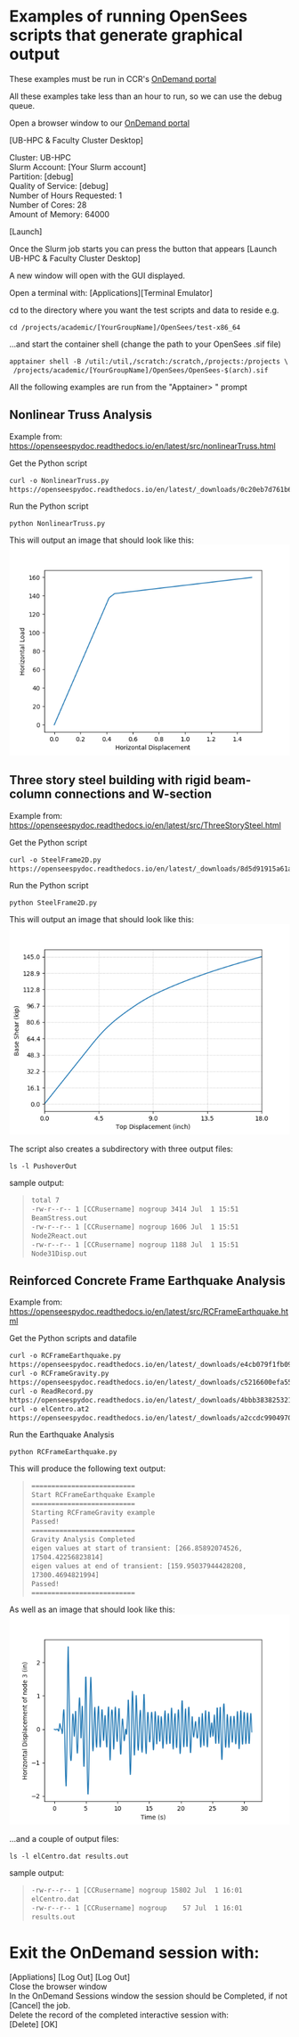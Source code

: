 # Examples of running OpenSees scripts that generate graphical output

These examples must be run in CCR's [OnDemand portal](https://ondemand.ccr.buffalo.edu)

All these examples take less than an hour to run, so we can use the debug queue.


Open a browser window to our [OnDemand portal](https://ondemand.ccr.buffalo.edu)

[UB-HPC & Faculty Cluster Desktop]

Cluster: UB-HPC  
Slurm Account: [Your Slurm account]  
Partition: [debug]  
Quality of Service: [debug]  
Number of Hours Requested: 1  
Number of Cores: 28  
Amount of Memory: 64000  

[Launch]

Once the Slurm job starts you can press the button that appears
[Launch UB-HPC & Faculty Cluster Desktop]

A new window will open with the GUI displayed.

Open a terminal with:
[Applications][Terminal Emulator]

cd to the directory where you want the test scripts and data to reside
e.g.

```
cd /projects/academic/[YourGroupName]/OpenSees/test-x86_64
```

...and start the container shell
(change the path to your OpenSees .sif file)

```
apptainer shell -B /util:/util,/scratch:/scratch,/projects:/projects \
 /projects/academic/[YourGroupName]/OpenSees/OpenSees-$(arch).sif
```

All the following examples are run from the "Apptainer> " prompt


## Nonlinear Truss Analysis

Example from: https://openseespydoc.readthedocs.io/en/latest/src/nonlinearTruss.html

Get the Python script

```
curl -o NonlinearTruss.py https://openseespydoc.readthedocs.io/en/latest/_downloads/0c20eb7d761b60e0696e00aa57510e17/NonlinearTruss.py
```

Run the Python script

```
python NonlinearTruss.py
```

This will output an image that should look like this:  
![Nonlinear Truss Displacement](images/nonlinearTruss.png)


## Three story steel building with rigid beam-column connections and W-section

Example from: https://openseespydoc.readthedocs.io/en/latest/src/ThreeStorySteel.html

Get the Python script

```
curl -o SteelFrame2D.py https://openseespydoc.readthedocs.io/en/latest/_downloads/8d5d91915a61abfb0ffc8cb10f3799f6/SteelFrame2D.py
```

Run the Python script

```
python SteelFrame2D.py
```

This will output an image that should look like this:  
![Three Story Displacement](images/ThreeStory.png)

The script also creates a subdirectory with three output files:

```
ls -l PushoverOut
```

sample output:

> ```
> total 7
> -rw-r--r-- 1 [CCRusername] nogroup 3414 Jul  1 15:51 BeamStress.out
> -rw-r--r-- 1 [CCRusername] nogroup 1606 Jul  1 15:51 Node2React.out
> -rw-r--r-- 1 [CCRusername] nogroup 1188 Jul  1 15:51 Node31Disp.out
> ```


## Reinforced Concrete Frame Earthquake Analysis

Example from: https://openseespydoc.readthedocs.io/en/latest/src/RCFrameEarthquake.html

Get the Python scripts and datafile

```
curl -o RCFrameEarthquake.py https://openseespydoc.readthedocs.io/en/latest/_downloads/e4cb079f1fb09a84502fde0c25d746f6/RCFrameEarthquake.py
curl -o RCFrameGravity.py https://openseespydoc.readthedocs.io/en/latest/_downloads/c5216600efa55eb2f4414ae80ad646a5/RCFrameGravity.py
curl -o ReadRecord.py https://openseespydoc.readthedocs.io/en/latest/_downloads/4bbb38382532173be5eed9157d71a571/ReadRecord.py
curl -o elCentro.at2 https://openseespydoc.readthedocs.io/en/latest/_downloads/a2ccdc9904970ec85b147cbf6095639b/elCentro.at2
```

Run the Earthquake Analysis

```
python RCFrameEarthquake.py
```

This will produce the following text output:

> ```
> ==========================
> Start RCFrameEarthquake Example
> ==========================
> Starting RCFrameGravity example
> Passed!
> ==========================
> Gravity Analysis Completed
> eigen values at start of transient: [266.85892074526, 17504.42256823814]
> eigen values at end of transient: [159.95037944428208, 17300.4694821994]
> Passed!
> ==========================
> ```

As well as an image that should look like this:  
![Reinforced Concrete Frame Earthquake Analysis](images/RCFrameEarthquake.png)


...and a couple of output files:

```
ls -l elCentro.dat results.out
```

sample output:

> ```
> -rw-r--r-- 1 [CCRusername] nogroup 15802 Jul  1 16:01 elCentro.dat
> -rw-r--r-- 1 [CCRusername] nogroup    57 Jul  1 16:01 results.out
> ```


# Exit the OnDemand session with:

[Appliations] [Log Out] [Log Out]  
Close the browser window  
In the OnDemand Sessions window the session should be Completed, if not
[Cancel] the job.  
Delete the record of the completed interactive session with:  
[Delete] [OK]

